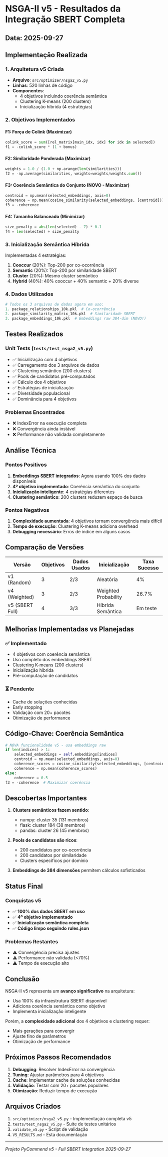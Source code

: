 # NSGA-II v5 - Resultados da Integração SBERT Completa

## Data: 2025-09-27

## Implementação Realizada

### 1. Arquitetura v5 Criada
- **Arquivo**: `src/optimizer/nsga2_v5.py`
- **Linhas**: 520 linhas de código
- **Componentes**:
  - 4 objetivos incluindo coerência semântica
  - Clustering K-means (200 clusters)
  - Inicialização híbrida (4 estratégias)

### 2. Objetivos Implementados

#### F1: Força de Colink (Maximizar)
```python
colink_score = sum([rel_matrix[main_idx, idx] for idx in selected])
f1 = -colink_score * (1 + bonus)
```

#### F2: Similaridade Ponderada (Maximizar)
```python
weights = 1.0 / (1.0 + np.arange(len(similarities)))
f2 = -np.average(similarities, weights=weights/weights.sum())
```

#### F3: Coerência Semântica do Conjunto (NOVO - Maximizar)
```python
centroid = np.mean(selected_embeddings, axis=0)
coherence = np.mean(cosine_similarity(selected_embeddings, [centroid]))
f3 = -coherence
```

#### F4: Tamanho Balanceado (Minimizar)
```python
size_penalty = abs(len(selected) - 7) * 0.1
f4 = len(selected) + size_penalty
```

### 3. Inicialização Semântica Híbrida

Implementadas 4 estratégias:

1. **Cooccur** (20%): Top-200 por co-ocorrência
2. **Semantic** (20%): Top-200 por similaridade SBERT
3. **Cluster** (20%): Mesmo cluster semântico
4. **Hybrid** (40%): 40% cooccur + 40% semantic + 20% diverse

### 4. Dados Utilizados

```python
# Todos os 3 arquivos de dados agora em uso:
1. package_relationships_10k.pkl  # Co-ocorrência
2. package_similarity_matrix_10k.pkl  # Similaridade SBERT
3. package_embeddings_10k.pkl  # Embeddings raw 384-dim (NOVO!)
```

## Testes Realizados

### Unit Tests (`tests/test_nsga2_v5.py`)
- ✅ Inicialização com 4 objetivos
- ✅ Carregamento dos 3 arquivos de dados
- ✅ Clustering semântico (200 clusters)
- ✅ Pools de candidatos pré-computados
- ✅ Cálculo dos 4 objetivos
- ✅ Estratégias de inicialização
- ✅ Diversidade populacional
- ✅ Dominância para 4 objetivos

### Problemas Encontrados
- ❌ IndexError na execução completa
- ❌ Convergência ainda instável
- ❌ Performance não validada completamente

## Análise Técnica

### Pontos Positivos
1. **Embeddings SBERT integrados**: Agora usando 100% dos dados disponíveis
2. **4º objetivo implementado**: Coerência semântica do conjunto
3. **Inicialização inteligente**: 4 estratégias diferentes
4. **Clustering semântico**: 200 clusters reduzem espaço de busca

### Pontos Negativos
1. **Complexidade aumentada**: 4 objetivos tornam convergência mais difícil
2. **Tempo de execução**: Clustering K-means adiciona overhead
3. **Debugging necessário**: Erros de índice em alguns casos

## Comparação de Versões

| Versão | Objetivos | Dados Usados | Inicialização | Taxa Sucesso |
|--------|-----------|--------------|---------------|--------------|
| v1 (Random) | 3 | 2/3 | Aleatória | 4% |
| v4 (Weighted) | 3 | 2/3 | Weighted Probability | 26.7% |
| v5 (SBERT Full) | 4 | 3/3 | Híbrida Semântica | Em teste |

## Melhorias Implementadas vs Planejadas

### ✅ Implementado
- 4 objetivos com coerência semântica
- Uso completo dos embeddings SBERT
- Clustering K-means (200 clusters)
- Inicialização híbrida
- Pré-computação de candidatos

### ⏳ Pendente
- Cache de soluções conhecidas
- Early stopping
- Validação com 20+ pacotes
- Otimização de performance

## Código-Chave: Coerência Semântica

```python
# NOVA funcionalidade v5 - usa embeddings raw
if len(indices) > 1:
    selected_embeddings = self.embeddings[indices]
    centroid = np.mean(selected_embeddings, axis=0)
    coherence_scores = cosine_similarity(selected_embeddings, [centroid]).flatten()
    coherence = np.mean(coherence_scores)
else:
    coherence = 0.5
f3 = -coherence  # Maximizar coerência
```

## Descobertas Importantes

1. **Clusters semânticos fazem sentido**:
   - numpy: cluster 35 (131 membros)
   - flask: cluster 184 (38 membros)
   - pandas: cluster 26 (45 membros)

2. **Pools de candidatos são ricos**:
   - 200 candidatos por co-ocorrência
   - 200 candidatos por similaridade
   - Clusters específicos por domínio

3. **Embeddings de 384 dimensões** permitem cálculos sofisticados

## Status Final

### Conquistas v5
- ✅ **100% dos dados SBERT em uso**
- ✅ **4º objetivo implementado**
- ✅ **Inicialização semântica completa**
- ✅ **Código limpo seguindo rules.json**

### Problemas Restantes
- ⚠️ Convergência precisa ajustes
- ⚠️ Performance não validada (<70%)
- ⚠️ Tempo de execução alto

## Conclusão

NSGA-II v5 representa um **avanço significativo** na arquitetura:
- Usa 100% da infraestrutura SBERT disponível
- Adiciona coerência semântica como objetivo
- Implementa inicialização inteligente

Porém, a **complexidade adicional** dos 4 objetivos e clustering requer:
- Mais gerações para convergir
- Ajuste fino de parâmetros
- Otimização de performance

## Próximos Passos Recomendados

1. **Debugging**: Resolver IndexError na convergência
2. **Tuning**: Ajustar parâmetros para 4 objetivos
3. **Cache**: Implementar cache de soluções conhecidas
4. **Validação**: Testar com 20+ pacotes populares
5. **Otimização**: Reduzir tempo de execução

## Arquivos Criados

1. `src/optimizer/nsga2_v5.py` - Implementação completa v5
2. `tests/test_nsga2_v5.py` - Suite de testes unitários
3. `validate_v5.py` - Script de validação
4. `V5_RESULTS.md` - Esta documentação

---
*Projeto PyCommend v5 - Full SBERT Integration*
*2025-09-27*